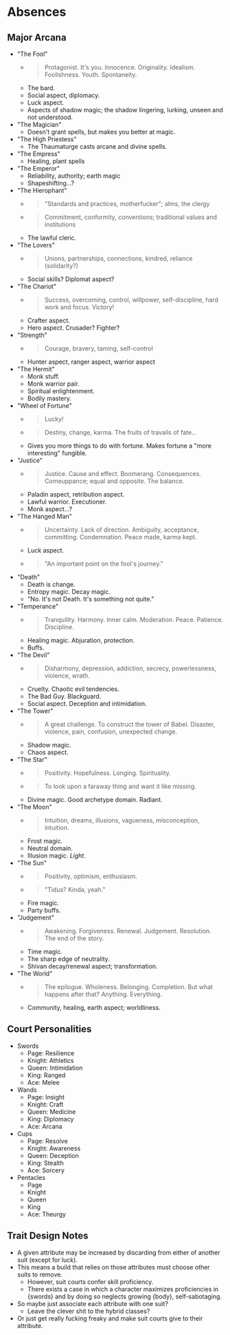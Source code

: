 # Absences

## Major Arcana

- "The Fool"
    - > Protagonist. It's you. Innocence. Originality. Idealism. Foolishness. Youth. Spontaneity.
    - The bard.
    - Social aspect, diplomacy.
    - Luck aspect.
    - Aspects of shadow magic; the shadow lingering, lurking, unseen and not understood.
- "The Magician"
    - Doesn't grant spells, but makes you better at magic.
- "The High Priestess"
    - The Thaumaturge casts arcane and divine spells.
- "The Empress"
    - Healing, plant spells
- "The Emperor"
    - Reliability, authority; earth magic
    - Shapeshifting...?
- "The Hierophant"
    - > "Standards and practices, motherfucker"; alms, the clergy
    - > Commitment, conformity, conventions; traditional values and institutions
    - The lawful cleric.
- "The Lovers"
    - > Unions, partnerships, connections, kindred, reliance (solidarity?)
    - Social skills? Diplomat aspect?
- "The Chariot"
    - > Success, overcoming, control, willpower, self-discipline, hard work and focus. Victory!
    - Crafter aspect.
    - Hero aspect. Crusader? Fighter?
- "Strength"
    - > Courage, bravery, taming, self-control
    - Hunter aspect, ranger aspect, warrior aspect
- "The Hermit"
    - Monk stuff.
    - Monk warrior pair.
    - Spiritual enlightenment.
    - Bodily mastery.
- "Wheel of Fortune"
    - > Lucky!
    - > Destiny, change, karma. The fruits of travails of fate...
    - Gives you more things to do with fortune. Makes fortune a "more interesting" fungible.
- "Justice"
    - > Justice. Cause and effect. Boomerang. Consequences. Comeuppance; equal and opposite. The balance.
    - Paladin aspect, retribution aspect.
    - Lawful warrior. Executioner.
    - Monk aspect...?
- "The Hanged Man"
    - > Uncertainty. Lack of direction. Ambiguity, acceptance, committing. Condemnation. Peace made, karma kept.
    - Luck aspect.
    - > "An important point on the fool's journey."
- "Death"
    - Death is change.
    - Entropy magic. Decay magic.
    - "No. It's not Death. It's something not quite."
- "Temperance"
    - > Tranquility. Harmony. Inner calm. Moderation. Peace. Patience. Discipline.
    - Healing magic. Abjuration, protection.
    - Buffs.
- "The Devil"
    - > Disharmony, depression, addiction, secrecy, powerlessness, violence, wrath.
    - Cruelty. Chaotic evil tendencies.
    - The Bad Guy. Blackguard.
    - Social aspect. Deception and intimidation.
- "The Tower"
    - > A great challenge. To construct the tower of Babel. Disaster, violence, pain, confusion, unexpected change.
    - Shadow magic.
    - Chaos aspect.
- "The Star"
    - > Positivity. Hopefulness. Longing. Spirituality.
    - > To look upon a faraway thing and want it like missing.
    - Divine magic. Good archetype domain. Radiant.
- "The Moon"
    - > Intuition, dreams, illusions, vagueness, misconception, intuition.
    - Frost magic.
    - Neutral domain.
    - Illusion magic. *Light*.
- "The Sun"
    - > Positivity, optimism, enthusiasm.
    - > "Tidus? Kinda, yeah."
    - Fire magic.
    - Party buffs.
- "Judgement"
    - > Awakening. Forgiveness. Renewal. Judgement. Resolution. The end of the story.
    - Time magic.
    - The sharp edge of neutrality.
    - Shivan decay/renewal aspect; transformation.
- "The World"
    - > The epilogue. Wholeness. Belonging. Completion. But what happens after that? Anything. Everything.
    - Community, healing, earth aspect; worldliness.

## Court Personalities

- Swords
    - Page: Resilience
    - Knight: Athletics
    - Queen: Intimidation
    - King: Ranged
    - Ace: Melee
- Wands
    - Page: Insight
    - Knight: Craft
    - Queen: Medicine
    - King: Diplomacy
    - Ace: Arcana
- Cups
    - Page: Resolve
    - Knight: Awareness
    - Queen: Deception
    - King: Stealth
    - Ace: Sorcery
- Pentacles
    - Page
    - Knight
    - Queen
    - King
    - Ace: Theurgy

## Trait Design Notes

- A given attribute may be increased by discarding from either of another suit (except for luck).
- This means a build that relies on those attributes must choose other suits to remove.
    - However, suit courts confer skill proficiency.
    - There exists a case in which a character maximizes proficiencies in {swords}
    and by doing so neglects growing {body}, self-sabotaging.
- So maybe just associate each attribute with one suit?
    - Leave the clever shit to the hybrid classes?
- Or just get really fucking freaky and make suit courts give to their attribute.
